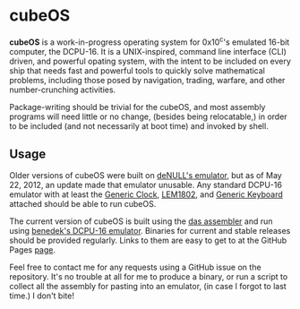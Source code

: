 # cubeOS

**cubeOS** is a work-in-progress operating system for 0x10<sup>c</sup>'s emulated 16-bit computer, the DCPU-16. It is a UNIX-inspired, command line interface (CLI) driven, and powerful opating system, with the intent to be included on every ship that needs fast and powerful tools to quickly solve mathematical problems, including those posed by navigation, trading, warfare, and other number-crunching activities.

Package-writing should be trivial for the cubeOS, and most assembly programs will need little or no change, (besides being relocatable,) in order to be included (and not necessarily at boot time) and invoked by shell.

## Usage

Older versions of cubeOS were built on [deNULL's emulator](http://dcpu.ru), but as of May 22, 2012, an update made that emulator unusable. Any standard DCPU-16 emulator with at least the [Generic Clock](http://dcpu.com/highnerd/rc_1/clock.txt), [LEM1802](http://dcpu.com/highnerd/rc_1/lem1802.txt), and [Generic Keyboard](http://dcpu.com/highnerd/rc_1/keyboard.txt) attached should be able to run cubeOS.

The current version of cubeOS is built using the [das assembler](https://github.com/jonpovey/das) and run using [benedek's DCPU-16 emulator](https://bitbucket.org/benedek/dcpu-16). Binaries for current and stable releases should be provided regularly. Links to them are easy to get to at the GitHub Pages [page](http://cubeos.github.com/cubeOS-alpha/).

Feel free to contact me for any requests using a GitHub issue on the repository. It's no trouble at all for me to produce a binary, or run a script to collect all the assembly for pasting into an emulator, (in case I forgot to last time.) I don't bite!
